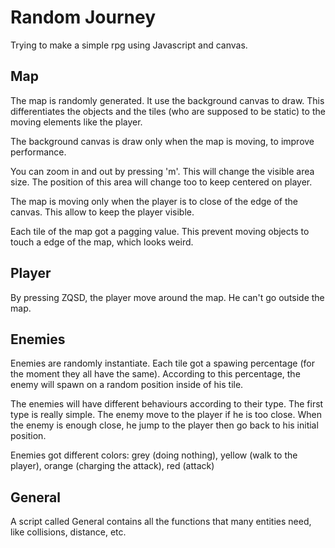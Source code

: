 # Random Journey

Trying to make a simple rpg using Javascript and canvas.

## Map

The map is randomly generated. It use the background canvas to draw. This differentiates the objects and the tiles (who are supposed to be static) to the moving elements like the player.

The background canvas is draw only when the map is moving, to improve performance.

You can zoom in and out by pressing 'm'. This will change the visible area size. The position of this area will change too to keep centered on player.

The map is moving only when the player is to close of the edge of the canvas. This allow to keep the player visible.

Each tile of the map got a pagging value. This prevent moving objects to touch a edge of the map, which looks weird.

## Player

By pressing ZQSD, the player move around the map. He can't go outside the map.

## Enemies

Enemies are randomly instantiate. Each tile got a spawing percentage (for the moment they all have the same).
According to this percentage, the enemy will spawn on a random position inside of his tile.

The enemies will have different behaviours according to their type.
The first type is really simple. The enemy move to the player if he is too close. When the enemy is enough close, he jump to the player then go back to his initial position.

Enemies got different colors: grey (doing nothing), yellow (walk to the player), orange (charging the attack), red (attack)

## General

A script called General contains all the functions that many entities need, like collisions, distance, etc.
